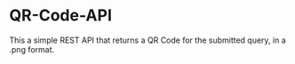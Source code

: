# QR-Code-API
This a simple REST API that returns a QR Code for the submitted query, in a .png format.
